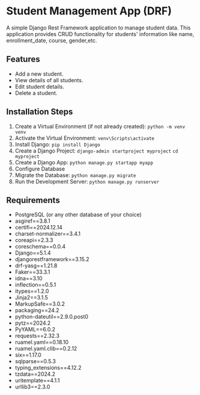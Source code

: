 # Student Management App (DRF)
A simple Django Rest Framework application to manage student data. This application provides CRUD functionality for students' information like name, enrollment_date, course, gender,etc.

## Features
- Add a new student.
- View details of all students.
- Edit student details.
- Delete a student.

## Installation Steps
1.	Create a Virtual Environment (if not already created):
   `python -m venv venv`
2.	Activate the Virtual Environment:
    `venv\Scripts\activate`
3.	Install Django:
     `pip install Django`
4.	Create a Django Project:
    `django-admin startproject myproject`
    `cd myproject`
5.	Create a Django App:
   `python manage.py startapp myapp`
6.	Configure Database
7.	Migrate the Database: `python manage.py migrate`
8.	Run the Development Server:
`python manage.py runserver`

## Requirements
- PostgreSQL (or any other database of your choice)
- asgiref==3.8.1
- certifi==2024.12.14
- charset-normalizer==3.4.1
- coreapi==2.3.3
- coreschema==0.0.4
- Django==5.1.4
- djangorestframework==3.15.2
- drf-yasg==1.21.8
- Faker==33.3.1
- idna==3.10
- inflection==0.5.1
- itypes==1.2.0
- Jinja2==3.1.5
- MarkupSafe==3.0.2
- packaging==24.2
- python-dateutil==2.9.0.post0
- pytz==2024.2
- PyYAML==6.0.2
- requests==2.32.3
- ruamel.yaml==0.18.10
- ruamel.yaml.clib==0.2.12
- six==1.17.0
- sqlparse==0.5.3
- typing_extensions==4.12.2
- tzdata==2024.2
- uritemplate==4.1.1
- urllib3==2.3.0
